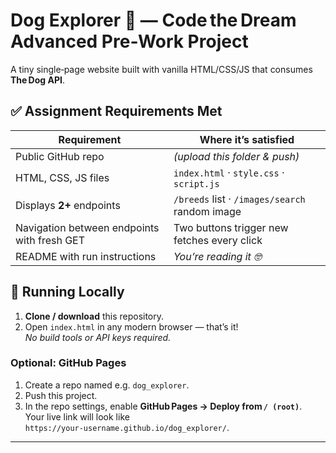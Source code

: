 # Dog Explorer 🐶 — Code the Dream Advanced Pre‑Work Project

A tiny single‑page website built with vanilla HTML/CSS/JS that consumes **The Dog API**.

## ✅ Assignment Requirements Met
| Requirement | Where it’s satisfied |
|-------------|----------------------|
| Public GitHub repo | *(upload this folder & push)* |
| HTML, CSS, JS files | `index.html` · `style.css` · `script.js` |
| Displays **2+** endpoints | `/breeds` list · `/images/search` random image |
| Navigation between endpoints with fresh GET | Two buttons trigger new fetches every click |
| README with run instructions | *You’re reading it 🤓* |

## 🚀 Running Locally
1. **Clone / download** this repository.  
2. Open `index.html` in any modern browser ­— that’s it!  
   *No build tools or API keys required.*

### Optional: GitHub Pages
1. Create a repo named e.g. `dog_explorer`.
2. Push this project.
3. In the repo settings, enable **GitHub Pages → Deploy from `/ (root)`**.  
   Your live link will look like `https://your‑username.github.io/dog_explorer/`.

---
